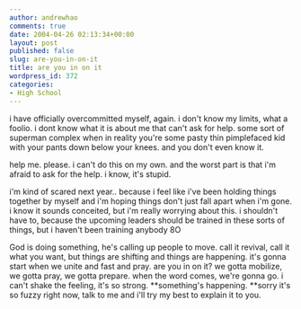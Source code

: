 ```yaml
---
author: andrewhao
comments: true
date: 2004-04-26 02:13:34+00:00
layout: post
published: false
slug: are-you-in-on-it
title: are you in on it
wordpress_id: 372
categories:
- High School
---
```


i have officially overcommitted myself, again. i don't know my limits, what a foolio. i dont know what it is about me that can't ask for help. some sort of superman complex when in reality you're some pasty thin pimplefaced kid with your pants down below your knees. and you don't even know it.

help me. please. i can't do this on my own. and the worst part is that i'm afraid to ask for the help. i know, it's stupid.

i'm kind of scared next year.. because i feel like i've been holding things together by myself and i'm hoping things don't just fall apart when i'm gone. i know it sounds conceited, but i'm really worrying about this. i shouldn't have to, because the upcoming leaders should be trained in these sorts of things, but i haven't been training anybody  8O

God is doing something, he's calling up people to move. call it revival, call it what you want, but things are shifting and things are happening. it's gonna start when we unite and fast and pray. are you in on it? we gotta mobilize, we gotta pray, we  gotta prepare. when the word comes, we're gonna go. i can't shake the feeling, it's so strong. **something's happening. **sorry it's so fuzzy right now, talk to me and i'll try my best to explain it to you.
